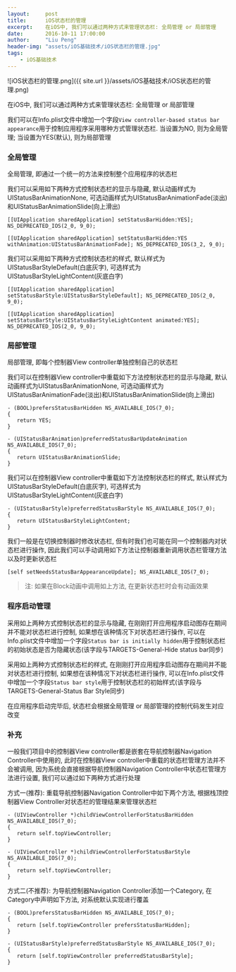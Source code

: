 ```yaml
---
layout:     post
title:      iOS状态栏的管理
excerpt:    在iOS中, 我们可以通过两种方式来管理状态栏: 全局管理 or 局部管理
date:       2016-10-11 17:00:00
author:     "Liu Peng"
header-img: "assets/iOS基础技术/iOS状态栏的管理.jpg"
tags:
    - iOS基础技术
---
```


![iOS状态栏的管理.png]({{ site.url }}/assets/iOS基础技术/iOS状态栏的管理.png)

在iOS中, 我们可以通过两种方式来管理状态栏: 全局管理 or 局部管理

我们可以在Info.plist文件中增加一个字段`View controller-based status bar appearance`用于控制应用程序采用哪种方式管理状态栏. 当设置为NO, 则为全局管理; 当设置为YES(默认), 则为局部管理

### 全局管理

全局管理, 即通过一个统一的方法来控制整个应用程序的状态栏

我们可以采用如下两种方式控制状态栏的显示与隐藏, 默认动画样式为UIStatusBarAnimationNone, 可选动画样式为UIStatusBarAnimationFade(淡出)和UIStatusBarAnimationSlide(向上滑出)

```objc
[[UIApplication sharedApplication] setStatusBarHidden:YES]; NS_DEPRECATED_IOS(2_0, 9_0);

[[UIApplication sharedApplication] setStatusBarHidden:YES withAnimation:UIStatusBarAnimationFade]; NS_DEPRECATED_IOS(3_2, 9_0);
```

我们可以采用如下两种方式控制状态栏的样式, 默认样式为UIStatusBarStyleDefault(白底灰字), 可选样式为UIStatusBarStyleLightContent(灰底白字)

```objc
[[UIApplication sharedApplication] setStatusBarStyle:UIStatusBarStyleDefault]; NS_DEPRECATED_IOS(2_0, 9_0);

[[UIApplication sharedApplication] setStatusBarStyle:UIStatusBarStyleLightContent animated:YES]; NS_DEPRECATED_IOS(2_0, 9_0);
```

### 局部管理

局部管理, 即每个控制器View controller单独控制自己的状态栏

我们可以在控制器View controller中重载如下方法控制状态栏的显示与隐藏, 默认动画样式为UIStatusBarAnimationNone, 可选动画样式为UIStatusBarAnimationFade(淡出)和UIStatusBarAnimationSlide(向上滑出)

```objc
- (BOOL)prefersStatusBarHidden NS_AVAILABLE_IOS(7_0);
{
   return YES;
}

- (UIStatusBarAnimation)preferredStatusBarUpdateAnimation NS_AVAILABLE_IOS(7_0);
{
   return UIStatusBarAnimationSlide;
}
```

我们可以在控制器View controller中重载如下方法控制状态栏的样式, 默认样式为UIStatusBarStyleDefault(白底灰字), 可选样式为UIStatusBarStyleLightContent(灰底白字)

```objc
- (UIStatusBarStyle)preferredStatusBarStyle NS_AVAILABLE_IOS(7_0);
{
   return UIStatusBarStyleLightContent;
}
```

我们一般是在切换控制器时修改状态栏, 但有时我们也可能在同一个控制器内对状态栏进行操作, 因此我们可以手动调用如下方法让控制器重新调用状态栏管理方法以及时更新状态栏

```objc
[self setNeedsStatusBarAppearanceUpdate]; NS_AVAILABLE_IOS(7_0);
```

> 注: 如果在Block动画中调用如上方法, 在更新状态栏时会有动画效果

### 程序启动管理

采用如上两种方式控制状态栏的显示与隐藏, 在刚刚打开应用程序启动图存在期间并不能对状态栏进行控制, 如果想在该种情况下对状态栏进行操作, 可以在Info.plist文件中增加一个字段`Status bar is initially hidden`用于控制状态栏的初始状态是否为隐藏状态(该字段与TARGETS-General-Hide status bar同步)

采用如上两种方式控制状态栏的样式, 在刚刚打开应用程序启动图存在期间并不能对状态栏进行控制, 如果想在该种情况下对状态栏进行操作, 可以在Info.plist文件中增加一个字段`Status bar style`用于控制状态栏的初始样式(该字段与TARGETS-General-Status Bar Style同步)

在应用程序启动完毕后, 状态栏会根据全局管理 or 局部管理的控制代码发生对应改变

### 补充

一般我们项目中的控制器View controller都是嵌套在导航控制器Navigation Controller中使用的, 此时在控制器View controller中重载的状态栏管理方法并不会被调用, 因为系统会直接根据导航控制器Navigation Controller中状态栏管理方法进行设置, 我们可以通过如下两种方式进行处理

方式一(推荐): 重载导航控制器Navigation Controller中如下两个方法, 根据栈顶控制器View Controller对状态栏的管理结果来管理状态栏

```objc
- (UIViewController *)childViewControllerForStatusBarHidden NS_AVAILABLE_IOS(7_0);
{
   return self.topViewController;
}

- (UIViewController *)childViewControllerForStatusBarStyle NS_AVAILABLE_IOS(7_0);
{
   return self.topViewController;
}
```

方式二(不推荐): 为导航控制器Navigation Controller添加一个Category, 在Category中声明如下方法, 对系统默认实现进行覆盖

```objc
- (BOOL)prefersStatusBarHidden NS_AVAILABLE_IOS(7_0);
{
   return [self.topViewController prefersStatusBarHidden];
}

- (UIStatusBarStyle)preferredStatusBarStyle NS_AVAILABLE_IOS(7_0);
{
   return [self.topViewController preferredStatusBarStyle];
}
```